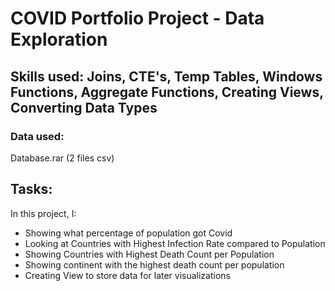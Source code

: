 # COVID Portfolio Project - Data Exploration

##  Skills used: Joins, CTE's, Temp Tables, Windows Functions, Aggregate Functions, Creating Views, Converting Data Types

### Data used:
  Database.rar (2 files csv)
 

## Tasks:
In this project, I:
- Showing what percentage of population got Covid
- Looking at Countries with Highest Infection Rate compared to Population
- Showing Countries with Highest Death Count per Population
- Showing continent with the highest death count per population
- Creating View to store data for later visualizations
